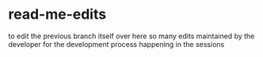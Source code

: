 # read-me-edits
to edit the previous branch itself over here
so many edits maintained by the developer for the development
process happening in the 
sessions
